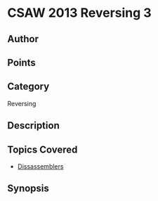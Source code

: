 # CSAW 2013 Reversing 3
## Author

## Points

## Category
Reversing
## Description

## Topics Covered

- [Dissassemblers](/reverse-engineering/what-are-disassemblers/)
## Synopsis

